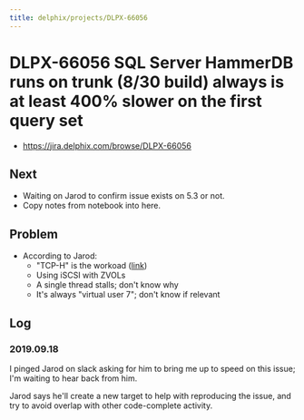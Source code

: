 ```yaml
---
title: delphix/projects/DLPX-66056
---
```


# DLPX-66056 SQL Server HammerDB runs on trunk (8/30 build) always is at least 400% slower on the first query set

* https://jira.delphix.com/browse/DLPX-66056

## Next

* Waiting on Jarod to confirm issue exists on 5.3 or not.
* Copy notes from notebook into here.

## Problem

* According to Jarod:
  * "TCP-H" is the workoad ([link](http://www.tpc.org/tpch/default.asp))
  * Using iSCSI with ZVOLs
  * A single thread stalls; don't know why
  * It's always "virtual user 7"; don't know if relevant

## Log

### 2019.09.18

I pinged Jarod on slack asking for him to bring me up to speed on this
issue; I'm waiting to hear back from him.

Jarod says he'll create a new target to help with reproducing the issue,
and try to avoid overlap with other code-complete activity.
